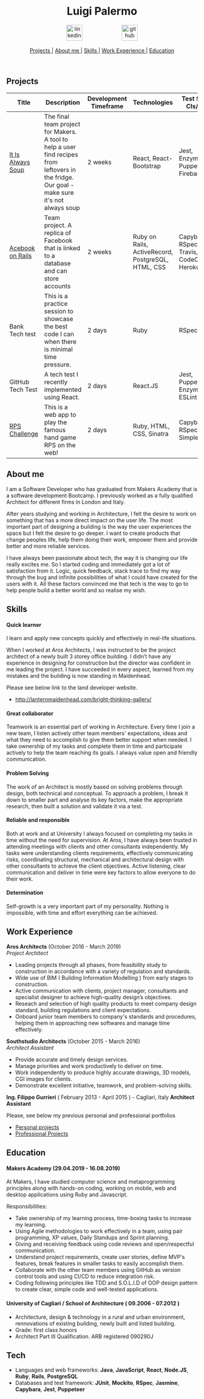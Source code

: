 <h1 align="center">Luigi Palermo</h1>

<div align="center">
<a  href="https://www.linkedin.com/in/luigi-palermo-b09733a0/"><img src="https://www.iconfinder.com/data/icons/free-social-icons/67/linkedin_circle_color-512.png" alt="linkedin" hspace="50" height="42" width="42"></a>
<a  href="https://github.com/l-palermo"><img src="https://cdn0.iconfinder.com/data/icons/octicons/1024/mark-github-512.png" alt="github" hspace="50" height="42" width="42"></a>
</div>

<div align="center">

[Projects ](#projects) | 
[About me ](#about-me) |
[Skills ](#skills) | 
[Work Experience ](#experience) | 
[Education ](#education)

</div>

<div align='center'>
<a href="https://sourcerer.io/l-palermo"><img src="https://img.shields.io/badge/JavaScript-226%20commits-orange.svg" alt=""></a>
<a href="https://sourcerer.io/l-palermo"><img src="https://img.shields.io/badge/HTML-220%20commits-orange.svg" alt=""></a>
<a href="https://sourcerer.io/l-palermo"><img src="https://img.shields.io/badge/CSS-213%20commits-orange.svg" alt=""></a>
<a href="https://sourcerer.io/l-palermo"><img src="https://img.shields.io/badge/Ruby-129%20commits-orange.svg" alt=""></a>
<a href="https://sourcerer.io/l-palermo"><img src="https://img.shields.io/badge/Java-126%20commits-orange.svg" alt=""></a>
</div>

## Projects
| Title | Description | Development Timeframe | Technologies | Test Suites CIs/CDs | The code |
|--|--|--|--|--|--|
|<a href="https://it-is-always-soup.firebaseapp.com/">It Is Always Soup</a> | The final team project for Makers. A tool to help a user find recipes from leftovers in the fridge. Our goal - make sure it's not always soup | 2 weeks | React, React-Bootstrap |  Jest, Enzyme, Puppeteer, Firebase | <a href='https://github.com/ajosephides/i.i.a.s'>Github</a>|
|<a href="https://acebook-data-thieves.herokuapp.com/">Acebook on Rails</a> | Team project. A replica of Facebook that is linked to a database and can store accounts | 2 weeks | Ruby on Rails, ActiveRecord, PostgreSQL, HTML, CSS| Capybara, RSpec, Travis, CodeClimate, Heroku | <a href='https://github.com/l-palermo/Acebook---Data-Thieves'>Github</a>|
| Bank Tech test | This is a practice session to showcase the best code I can when there is minimal time pressure. | 2 days | Ruby | RSpec | <a href="https://github.com/l-palermo/Bank-tech-test">Github</a> |
|GitHub Tech Test| A tech test I recently implemented using React. <br> | 2 days | React.JS | Jest, Puppeteer, Enzyme, ESLint | <a href="https://github.com/l-palermo/github_tech_test">Github</a>|
|<a href="https://rps-g.herokuapp.com">RPS Challenge</a>| This is a web app to play the famous hand game RPS on the web! <br> | 2 days | Ruby, HTML, CSS, Sinatra | Capybara, RSpec, Simplecov | <a href="https://github.com/l-palermo/rps-challenge">Github</a>|

## About me

I am a Software Developer who has graduated from Makers Academy that is a software development Bootcamp. 
I previously worked as a fully qualified Architect for different firms in London and Italy.

After years studying and working in Architecture, I felt the desire to work on something that has a more direct impact on the user life. The most important part of designing a building is the way the user experiences the space but I felt the desire to go deeper. I want to create products that change peoples life, help them doing their work, empower them and provide better and more reliable services.

I have always been passionate about tech, the way it is changing our life really excites me. So I started coding and immediately got a lot of satisfaction from it. Logic, quick feedback, stack trace to find my way through the bug and infinite possibilities of what I could have created for the users with it. All these factors convinced me that tech is the way to go to help people build a better world and so realise my wish.

## Skills

#### Quick learner

I learn and apply new concepts quickly and effectively in real-life situations.

When I worked at Aros Architects, I was instructed to be the project architect of a newly built 3 storey office building. I didn’t have any experience in designing for construction but the director was confident in me leading the project. I have succeeded in every aspect, learned from my mistakes and the building is now standing in Maidenhead.

Please see below link to the land developer website.

* http://lanternmaidenhead.com/bright-thinking-gallery/

#### Great collaborator  

Teamwork is an essential part of working in Architecture. Every time I join a new team, I listen actively other team members' expectations, ideas and what they need to accomplish to give them better support when needed. I take ownership of my tasks and complete them in time and participate actively to help the team reaching its goals. I always value open and friendly communication.


#### Problem Solving

The work of an Architect is mostly based on solving problems through design, both technical and conceptual. To approach a problem, I break it down to smaller part and analyse its key factors, make the appropriate research, then built a solution and validate it via a test.

#### Reliable and responsible

Both at work and at University I always focused on completing my tasks in time without the need for supervision. 
At Aros, I have always been trusted in attending meetings with clients and other consultants independently. My tasks were understanding clients requirements, effectively communicating risks, coordinating structural, mechanical and architectural design with other consultants to achieve the client objectives. Active listening, clear communication and deliver in time were key factors to allow everyone to do their work. 

#### Determination

Self-growth is a very important part of my personality. Nothing is impossible, with time and effort everything can be achieved.

## Work Experience

**Aros Architects** (October 2016 - March 2019)    
*Project Architect*
* Leading projects through all phases, from feasibility study to construction in accordance with a variety of regulation and standards.
* Wide use of BIM ( Building Information Modelling ) from early stages to construction. 
* Active communication with clients, project manager, consultants and specialist designer to achieve high-quality design’s objectives.
* Reseach and selection of high quality products to meet company design standard, building regulations and client expectations. 
* Onboard junior team members to company's standards and procedures, helping them in approaching new softwares and manage time effectively.

**Southstudio Architects** (October 2015 - March 2016)   
*Architect Assistant* 
* Provide accurate and timely design services. 
* Manage priorities and work productively to deliver on time. 
* Work independently to produce highly accurate drawings, 3D models, CGI images for clients.
* Demonstrate excellent initiative, teamwork, and problem-solving skills.

**Ing. Filippo Gurrieri** ( February 2013 - April 2015 ) - Cagliari, Italy
**Architect Assistant**

Please, see below my previous personal and professional portfolios
* <a href="https://www.yumpu.com/xx/document/read/62787227/luigi-palermo-portfolio-a3-nl-pdf">Personal projects</a>
* <a href="https://www.yumpu.com/en/document/read/62788531/luigi-palermo-professional-portfoio-a3">Professional Projects</a>

## Education

#### Makers Academy (29.04.2019 - 16.08.2019)

At Makers, I have studied computer science and metaprogramming principles along with hands-on coding, working on mobile, web and desktop applications using Ruby and Javascript.


Responsibilities: 
* Take ownership of my learning process, time-boxing tasks to increase my learning. 
* Using Agile methodologies to work effectively in a team, using pair programming, XP values, Daily Standups and Sprint planning. 
* Giving and receiving feedback using code reviews and open/respectful communication.
* Understand project requirements, create user stories, define MVP's features, break features in smaller tasks to easily accomplish them.
* Collaborate with the other team members using GitHub as version control tools and using CI/CD to reduce integration risk.
* Coding following principles like TDD and S.O.L.I.D of OOP design pattern to create clear, simple code and well-tested applications.


#### University of Cagliari / School of Architecture ( 09.2006 - 07.2012 )

- Architecture, design & technology in a rural and urban environment, rennovations of existing building, newly built and listed building.
- Grade: first class honors
- Architect Part III Qualification. ARB registered 090290J

## Tech

* Languages and web frameworks:  **Java**,  **JavaScript**,  **React**,  **Node.JS**,  **Ruby**,  **Rails**,  **PostgreSQL**
* Databases and test framework:  **JUnit**,  **Mockito**,  **RSpec**,  **Jasmine**,  **Capybara**,  **Jest**,  **Puppeteer**
